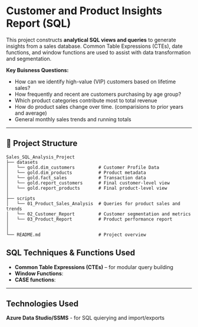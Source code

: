 # Customer and Product Insights Report (SQL)

This project constructs **analytical SQL views and queries** to generate insights from a sales database. Common Table Expressions (CTEs), date functions, and window functions are used to assist with data transformation
and segmentation. 

**Key Buisness Questions:**
- How can we identify high-value (VIP) customers based on lifetime sales?
- How frequently and recent are customers purchasing by age group?
- Which product categories contribute most to total revenue
- How do product sales change over time. (comparisions to prior years and average)
- General monthly sales trends and running totals

---

## 📁 Project Structure
```
Sales_SQL_Analysis_Project
├── datasets
│   └── gold.dim_customers         # Customer Profile Data
│   └── gold.dim_products          # Product metadata
│   └── gold.fact_sales            # Transaction data
│   └── gold.report_customers      # Final customer-level view
│   └── gold.report_products       # Final product-level view
│   
├── scripts
│   └── 01_Product_Sales_Analysis  # Queries for product sales and trends
│   └── 02_Customer_Report         # Customer segmentation and metrics
│   └── 03_Product_Report          # Product performance report
│
│
└── README.md                      # Project overview
```

## SQL Techniques & Functions Used

- **Common Table Expressions (CTEs)** – for modular query building
- **Window Functions**:
- **CASE functions**:

---

## Technologies Used

**Azure Data Studio/SSMS** - for SQL quierying and import/exports


